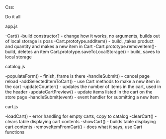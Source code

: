 Css:

  Do it all

app.js

  -Cart() -build constructor? - change how it works, no arguments, builds out of local storage is poss
  -Cart.prototype.addItem() - build, ,takes product and quantity and makes a new item in Cart
  -Cart.prototype.removeItem()-build, deletes an item
  Cart.prototype.saveToLocalStorage() - build, saves to local storage

catalog.js


  -populateForm() - finish, frame is there
  -handleSubmit() - cancel page reload
  -addSelectedItemToCart() - use Cart methods to make a new item in the cart
  -updateCounter() - updates the number of items in the cart, used in the header
  -updateCartPreview() - update items listed in the cart on the store page
  -handleSubmit(event) - event handler for submitting a new item

cart.js

  -loadCart() - error handling for empty carts, copy to catalog
  -clearCart() - clears table displaying cart contents
  -showCart() - builds table displaying cart contents
  -removeItemFromCart() - does what it says, use Cart functions